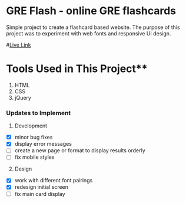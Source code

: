 GRE Flash - online GRE flashcards
===========

Simple project to create a flashcard based website. The purpose of this project was to experiment with web fonts and responsive UI design. 

#[Live Link](https://janetmndz.github.io/grestudy/ "GRE Flash Cards")

# Tools Used in This Project**
1. HTML
2. CSS
3. jQuery

### Updates to Implement

1. Development
- [x] minor bug fixes
- [x] display error messages
- [ ] create a new page or format to display results orderly
- [ ] fix mobile styles

2. Design
- [x] work with different font pairings
- [x] redesign initial screen
- [ ] fix main card display
